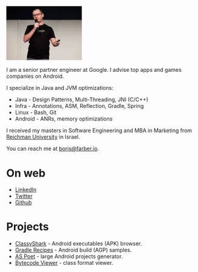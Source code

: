 
<img src="img/Header.jpg" width="200"/>

I am a senior partner engineer at Google. I advise top apps and games companies on Android.

I specialize in Java and JVM optimizations: 
* Java - Design Patterns, Multi-Threading, JNI (C/C++)
* Infra - Annotations, ASM, Reflection, Gradle, Spring 
* Linux - Bash, Git
* Android - ANRs, memory optimizations   

I received my masters in Software Engineering and MBA in Marketing from [Reichman 
University](https://www.runi.ac.il/en/) in Israel.

You can reach me at <boris@farber.io>.

# On web
* [LinkedIn](https://www.linkedin.com/in/borisfarber/) 
* [Twitter](https://x.com/BorisFarber) 
* [Github](https://github.com/borisf) 

# Projects
* [ClassyShark](https://github.com/google/android-classyshark) - Android executables (APK) browser.
* [Gradle Recipes](https://github.com/android/gradle-recipes) - Android build (AGP) samples. 
* [AS Poet](https://github.com/android/android-studio-poet) - large Android projects generator.
* [Bytecode Viewer](https://github.com/borisf/classyshark-bytecode-viewer) - class format viewer. 
